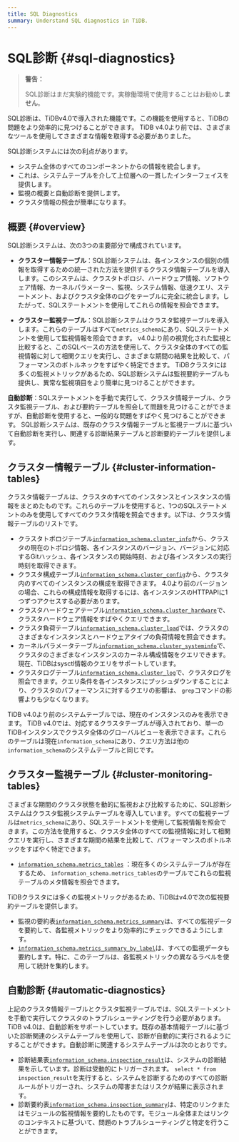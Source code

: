 ```yaml
---
title: SQL Diagnostics
summary: Understand SQL diagnostics in TiDB.
---
```


# SQL診断 {#sql-diagnostics}

> **警告：**
>
> SQL診断はまだ実験的機能です。実稼働環境で使用することはお勧めし**ません**。

SQL診断は、TiDBv4.0で導入された機能です。この機能を使用すると、TiDBの問題をより効率的に見つけることができます。 TiDB v4.0より前では、さまざまなツールを使用してさまざまな情報を取得する必要がありました。

SQL診断システムには次の利点があります。

-   システム全体のすべてのコンポーネントからの情報を統合します。
-   これは、システムテーブルを介して上位層への一貫したインターフェイスを提供します。
-   監視の概要と自動診断を提供します。
-   クラスタ情報の照会が簡単になります。

## 概要 {#overview}

SQL診断システムは、次の3つの主要部分で構成されています。

-   **クラスター情報テーブル**：SQL診断システムは、各インスタンスの個別の情報を取得するための統一された方法を提供するクラスタ情報テーブルを導入します。このシステムは、クラスタトポロジ、ハードウェア情報、ソフトウェア情報、カーネルパラメーター、監視、システム情報、低速クエリ、ステートメント、およびクラスタ全体のログをテーブルに完全に統合します。したがって、SQLステートメントを使用してこれらの情報を照会できます。

-   **クラスター監視テーブル**：SQL診断システムはクラスタ監視テーブルを導入します。これらのテーブルはすべて`metrics_schema`にあり、SQLステートメントを使用して監視情報を照会できます。 v4.0より前の視覚化された監視と比較すると、このSQLベースの方法を使用して、クラスタ全体のすべての監視情報に対して相関クエリを実行し、さまざまな期間の結果を比較して、パフォーマンスのボトルネックをすばやく特定できます。 TiDBクラスタには多くの監視メトリックがあるため、SQL診断システムは監視要約テーブルも提供し、異常な監視項目をより簡単に見つけることができます。

**自動診断**：SQLステートメントを手動で実行して、クラスタ情報テーブル、クラスタ監視テーブル、および要約テーブルを照会して問題を見つけることができますが、自動診断を使用すると、一般的な問題をすばやく見つけることができます。 SQL診断システムは、既存のクラスタ情報テーブルと監視テーブルに基づいて自動診断を実行し、関連する診断結果テーブルと診断要約テーブルを提供します。

## クラスター情報テーブル {#cluster-information-tables}

クラスタ情報テーブルは、クラスタのすべてのインスタンスとインスタンスの情報をまとめたものです。これらのテーブルを使用すると、1つのSQLステートメントのみを使用してすべてのクラスタ情報を照会できます。以下は、クラスタ情報テーブルのリストです。

-   クラスタトポロジテーブル[`information_schema.cluster_info`](/information-schema/information-schema-cluster-info.md)から、クラスタの現在のトポロジ情報、各インスタンスのバージョン、バージョンに対応するGitハッシュ、各インスタンスの開始時刻、および各インスタンスの実行時刻を取得できます。
-   クラスタ構成テーブル[`information_schema.cluster_config`](/information-schema/information-schema-cluster-config.md)から、クラスタ内のすべてのインスタンスの構成を取得できます。 4.0より前のバージョンの場合、これらの構成情報を取得するには、各インスタンスのHTTPAPIに1つずつアクセスする必要があります。
-   クラスタハードウェアテーブル[`information_schema.cluster_hardware`](/information-schema/information-schema-cluster-hardware.md)で、クラスタハードウェア情報をすばやくクエリできます。
-   クラスタ負荷テーブル[`information_schema.cluster_load`](/information-schema/information-schema-cluster-load.md)では、クラスタのさまざまなインスタンスとハードウェアタイプの負荷情報を照会できます。
-   カーネルパラメータテーブル[`information_schema.cluster_systeminfo`](/information-schema/information-schema-cluster-systeminfo.md)で、クラスタのさまざまなインスタンスのカーネル構成情報をクエリできます。現在、TiDBはsysctl情報のクエリをサポートしています。
-   クラスタログテーブル[`information_schema.cluster_log`](/information-schema/information-schema-cluster-log.md)で、クラスタログを照会できます。クエリ条件を各インスタンスにプッシュダウンすることにより、クラスタのパフォーマンスに対するクエリの影響は、 `grep`コマンドの影響よりも少なくなります。

TiDB v4.0より前のシステムテーブルでは、現在のインスタンスのみを表示できます。 TiDB v4.0では、対応するクラスタテーブルが導入されており、単一のTiDBインスタンスでクラスタ全体のグローバルビューを表示できます。これらのテーブルは現在`information_schema`にあり、クエリ方法は他の`information_schema`のシステムテーブルと同じです。

## クラスター監視テーブル {#cluster-monitoring-tables}

さまざまな期間のクラスタ状態を動的に監視および比較するために、SQL診断システムはクラスタ監視システムテーブルを導入しています。すべての監視テーブルは`metrics_schema`にあり、SQLステートメントを使用して監視情報を照会できます。この方法を使用すると、クラスタ全体のすべての監視情報に対して相関クエリを実行し、さまざまな期間の結果を比較して、パフォーマンスのボトルネックをすばやく特定できます。

-   [`information_schema.metrics_tables`](/information-schema/information-schema-metrics-tables.md) ：現在多くのシステムテーブルが存在するため、 `information_schema.metrics_tables`のテーブルでこれらの監視テーブルのメタ情報を照会できます。

TiDBクラスタには多くの監視メトリックがあるため、TiDBはv4.0で次の監視要約テーブルを提供します。

-   監視の要約表[`information_schema.metrics_summary`](/information-schema/information-schema-metrics-summary.md)は、すべての監視データを要約して、各監視メトリックをより効率的にチェックできるようにします。
-   [`information_schema.metrics_summary_by_label`](/information-schema/information-schema-metrics-summary.md)は、すべての監視データも要約します。特に、このテーブルは、各監視メトリックの異なるラベルを使用して統計を集約します。

## 自動診断 {#automatic-diagnostics}

上記のクラスタ情報テーブルとクラスタ監視テーブルでは、SQLステートメントを手動で実行してクラスタのトラブルシューティングを行う必要があります。 TiDB v4.0は、自動診断をサポートしています。既存の基本情報テーブルに基づいた診断関連のシステムテーブルを使用して、診断が自動的に実行されるようにすることができます。自動診断に関連するシステムテーブルは次のとおりです。

-   診断結果表[`information_schema.inspection_result`](/information-schema/information-schema-inspection-result.md)は、システムの診断結果を示しています。診断は受動的にトリガーされます。 `select * from inspection_result`を実行すると、システムを診断するためのすべての診断ルールがトリガーされ、システムの障害またはリスクが結果に表示されます。
-   診断要約表[`information_schema.inspection_summary`](/information-schema/information-schema-inspection-summary.md)は、特定のリンクまたはモジュールの監視情報を要約したものです。モジュール全体またはリンクのコンテキストに基づいて、問題のトラブルシューティングと特定を行うことができます。
